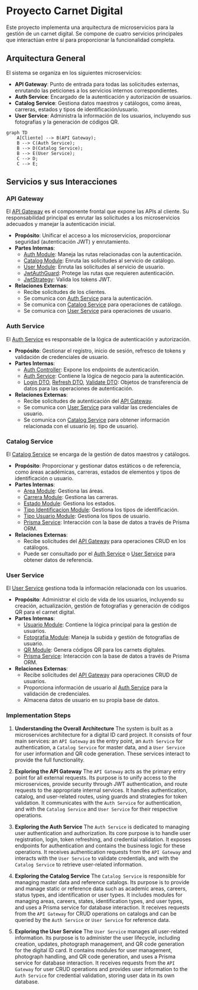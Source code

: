 # Proyecto Carnet Digital

Este proyecto implementa una arquitectura de microservicios para la gestión de un carnet digital. Se compone de cuatro servicios principales que interactúan entre sí para proporcionar la funcionalidad completa.

## Arquitectura General

El sistema se organiza en los siguientes microservicios:

*   **API Gateway**: Punto de entrada para todas las solicitudes externas, enrutando las peticiones a los servicios internos correspondientes.
*   **Auth Service**: Encargado de la autenticación y autorización de usuarios.
*   **Catalog Service**: Gestiona datos maestros y catálogos, como áreas, carreras, estados y tipos de identificación/usuario.
*   **User Service**: Administra la información de los usuarios, incluyendo sus fotografías y la generación de códigos QR.

```mermaid
graph TD
    A[Cliente] --> B(API Gateway);
    B --> C(Auth Service);
    B --> D(Catalog Service);
    B --> E(User Service);
    C --> D;
    C --> E;
```

## Servicios y sus Interacciones

### API Gateway

El [API Gateway](file:api-gateway) es el componente frontal que expone las APIs al cliente. Su responsabilidad principal es enrutar las solicitudes a los microservicios adecuados y manejar la autenticación inicial.

*   **Propósito**: Unificar el acceso a los microservicios, proporcionar seguridad (autenticación JWT) y enrutamiento.
*   **Partes Internas**:
    *   [Auth Module](file:api-gateway/src/modules/auth): Maneja las rutas relacionadas con la autenticación.
    *   [Catalog Module](file:api-gateway/src/modules/catalog): Enruta las solicitudes al servicio de catálogo.
    *   [User Module](file:api-gateway/src/modules/user): Enruta las solicitudes al servicio de usuario.
    *   [JwtAuthGuard](file:api-gateway/src/guards/jwt-auth.guard.ts): Protege las rutas que requieren autenticación.
    *   [JwtStrategy](file:api-gateway/src/strategies/jwt.strategy.ts): Valida los tokens JWT.
*   **Relaciones Externas**:
    *   Recibe solicitudes de los clientes.
    *   Se comunica con [Auth Service](node:AuthService) para la autenticación.
    *   Se comunica con [Catalog Service](node:CatalogService) para operaciones de catálogo.
    *   Se comunica con [User Service](node:UserService) para operaciones de usuario.

### Auth Service

El [Auth Service](file:auth-service) es responsable de la lógica de autenticación y autorización.

*   **Propósito**: Gestionar el registro, inicio de sesión, refresco de tokens y validación de credenciales de usuario.
*   **Partes Internas**:
    *   [Auth Controller](file:auth-service/src/auth/auth.controller.ts): Expone los endpoints de autenticación.
    *   [Auth Service](file:auth-service/src/auth/auth.service.ts): Contiene la lógica de negocio para la autenticación.
    *   [Login DTO](file:auth-service/src/auth/dto/login.dto.ts), [Refresh DTO](file:auth-service/src/auth/dto/refresh.dto.ts), [Validate DTO](file:auth-service/src/auth/dto/validate.dto.ts): Objetos de transferencia de datos para las operaciones de autenticación.
*   **Relaciones Externas**:
    *   Recibe solicitudes de autenticación del [API Gateway](node:APIGateway).
    *   Se comunica con [User Service](node:UserService) para validar las credenciales de usuario.
    *   Se comunica con [Catalog Service](node:CatalogService) para obtener información relacionada con el usuario (ej. tipo de usuario).

### Catalog Service

El [Catalog Service](file:catalog-service) se encarga de la gestión de datos maestros y catálogos.

*   **Propósito**: Proporcionar y gestionar datos estáticos o de referencia, como áreas académicas, carreras, estados de elementos y tipos de identificación o usuario.
*   **Partes Internas**:
    *   [Area Module](file:catalog-service/src/area): Gestiona las áreas.
    *   [Carrera Module](file:catalog-service/src/carrera): Gestiona las carreras.
    *   [Estado Module](file:catalog-service/src/estado): Gestiona los estados.
    *   [Tipo Identificacion Module](file:catalog-service/src/tipo-identificacion): Gestiona los tipos de identificación.
    *   [Tipo Usuario Module](file:catalog-service/src/tipo-usuario): Gestiona los tipos de usuario.
    *   [Prisma Service](file:catalog-service/src/shared/services/prisma.service.ts): Interacción con la base de datos a través de Prisma ORM.
*   **Relaciones Externas**:
    *   Recibe solicitudes del [API Gateway](node:APIGateway) para operaciones CRUD en los catálogos.
    *   Puede ser consultado por el [Auth Service](node:AuthService) o [User Service](node:UserService) para obtener datos de referencia.

### User Service

El [User Service](file:user-service) gestiona toda la información relacionada con los usuarios.

*   **Propósito**: Administrar el ciclo de vida de los usuarios, incluyendo su creación, actualización, gestión de fotografías y generación de códigos QR para el carnet digital.
*   **Partes Internas**:
    *   [Usuario Module](file:user-service/src/usuario): Contiene la lógica principal para la gestión de usuarios.
    *   [Fotografia Module](file:user-service/src/fotografia): Maneja la subida y gestión de fotografías de usuario.
    *   [QR Module](file:user-service/src/qr): Genera códigos QR para los carnets digitales.
    *   [Prisma Service](file:user-service/src/common/prisma.service.ts): Interacción con la base de datos a través de Prisma ORM.
*   **Relaciones Externas**:
    *   Recibe solicitudes del [API Gateway](node:APIGateway) para operaciones CRUD de usuarios.
    *   Proporciona información de usuario al [Auth Service](node:AuthService) para la validación de credenciales.
    *   Almacena datos de usuario en su propia base de datos.

### Implementation Steps

1. **Understanding the Overall Architecture**
   The system is built as a microservices architecture for a digital ID card project. It consists of four main services: an `API Gateway` as the entry point, an `Auth Service` for authentication, a `Catalog Service` for master data, and a `User Service` for user information and QR code generation. These services interact to provide the full functionality.

2. **Exploring the API Gateway**
   The `API Gateway` acts as the primary entry point for all external requests. Its purpose is to unify access to the microservices, provide security through JWT authentication, and route requests to the appropriate internal services. It handles authentication, catalog, and user-related routes, using guards and strategies for token validation. It communicates with the `Auth Service` for authentication, and with the `Catalog Service` and `User Service` for their respective operations.

3. **Exploring the Auth Service**
   The `Auth Service` is dedicated to managing user authentication and authorization. Its core purpose is to handle user registration, login, token refreshing, and credential validation. It exposes endpoints for authentication and contains the business logic for these operations. It receives authentication requests from the `API Gateway` and interacts with the `User Service` to validate credentials, and with the `Catalog Service` to retrieve user-related information.

4. **Exploring the Catalog Service**
   The `Catalog Service` is responsible for managing master data and reference catalogs. Its purpose is to provide and manage static or reference data such as academic areas, careers, status types, and identification or user types. It includes modules for managing areas, careers, states, identification types, and user types, and uses a Prisma service for database interaction. It receives requests from the `API Gateway` for CRUD operations on catalogs and can be queried by the `Auth Service` or `User Service` for reference data.

5. **Exploring the User Service**
   The `User Service` manages all user-related information. Its purpose is to administer the user lifecycle, including creation, updates, photograph management, and QR code generation for the digital ID card. It contains modules for user management, photograph handling, and QR code generation, and uses a Prisma service for database interaction. It receives requests from the `API Gateway` for user CRUD operations and provides user information to the `Auth Service` for credential validation, storing user data in its own database.

